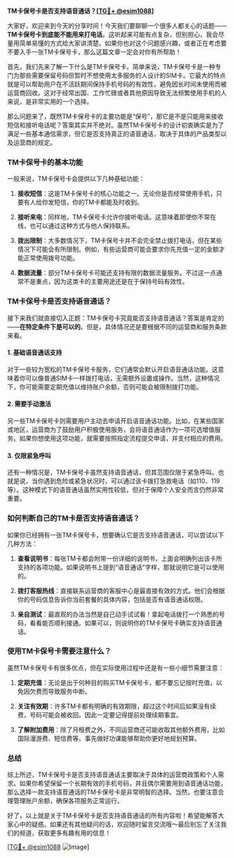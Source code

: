 **TM卡保号卡是否支持语音通话？[[TG💪+ @esim1088](https://t.me/s/esim1088)]**

大家好，欢迎来到今天的分享时间！今天我们要聊聊一个很多人都关心的话题——**TM卡保号卡到底能不能用来打电话**。这听起来可能有点复杂，但别担心，我会尽量用简单易懂的方式给大家讲清楚。如果你也对这个问题感兴趣，或者正在考虑要不要入手一张TM卡保号卡，那么这篇文章一定会对你有所帮助！

首先，我们先来了解一下什么是TM卡保号卡。简单来说，TM卡保号卡是一种专门为那些需要保留号码但暂时不想使用太多服务的人设计的SIM卡。它最大的特点就是可以帮助用户在不活跃期间保持手机号码的有效性，避免因长时间未使用而被运营商回收。这对于经常出国、工作忙碌或者其他原因导致无法频繁使用手机的人来说，是非常实用的一个选择。

那么问题来了，既然TM卡保号卡的主要功能是“保号”，那它是不是只能用来接收短信和接听电话呢？答案其实并不绝对。虽然TM卡保号卡的设计初衷确实是为了满足一些基本通信需求，但它是否支持真正的语音通话，取决于具体的产品类型以及运营商的规定。

### TM卡保号卡的基本功能

一般来说，TM卡保号卡会提供以下几种基础功能：

1. **接收短信**：这是TM卡保号卡的核心功能之一。无论你是否经常使用手机，只要有人给你发短信，你的TM卡都能及时收到。
   
2. **接听来电**：同样地，TM卡保号卡允许你接听电话。这意味着即使你不常在线，也可以通过这种方式与他人保持联系。

3. **拨出限制**：大多数情况下，TM卡保号卡并不会完全禁止拨打电话，但在某些情况下可能会有所限制。例如，有些运营商可能会要求你先充值一定的金额才能正常使用拨号功能。

4. **数据流量**：部分TM卡保号卡可能还支持有限的数据流量服务。不过这一点通常不是重点，因为这类卡的主要用途还是在于保持号码有效性。

### TM卡保号卡是否支持语音通话？

接下来我们就直接切入正题：TM卡保号卡究竟能否支持语音通话？答案是肯定的——**在特定条件下是可以的**。但是，具体情况还是要根据不同的运营商和服务条款来看。

#### 1. 基础语音通话支持
对于一些较为宽松的TM卡保号卡服务，它们通常会默认开启语音通话功能。这意味着你可以像普通SIM卡一样拨打电话，无需额外设置或操作。当然，这种情况下，你可能需要定期充值以维持账户余额，否则可能会被限制拨打功能。

#### 2. 需要手动激活
另一些TM卡保号卡则需要用户主动去申请开启语音通话功能。比如，在某些国家或地区，运营商为了鼓励用户积极使用服务，会将语音通话作为一项可选增值服务。如果你想使用这项功能，就需要按照指定流程提交申请，并支付相应的费用。

#### 3. 仅限紧急呼叫
还有一种情况是，TM卡保号卡虽然支持语音通话，但其范围仅限于紧急呼叫。也就是说，当你遇到危险或紧急状况时，可以通过该卡拨打急救电话（如110、119等）。这种模式下的语音通话虽然实用性较低，但对于保障个人安全而言仍然非常重要。

### 如何判断自己的TM卡是否支持语音通话？

如果你已经拥有一张TM卡保号卡，想要确认它是否支持语音通话，可以尝试以下几种方法：

1. **查看说明书**：每张TM卡都会附带一份详细的说明书，上面会明确列出该卡所支持的各项功能。如果说明书上提到“语音通话”字样，那就说明它是可以使用的。

2. **拨打客服热线**：直接联系运营商的客服中心是最直接有效的方式。他们会根据你的号码信息告诉你当前套餐的具体内容，包括是否有语音通话权限。

3. **亲自测试**：最直观的办法当然是自己动手试试看！拿起电话拨打一个熟悉的号码，看看能否顺利接通。如果可以，则说明你的TM卡保号卡确实支持语音通话。

### 使用TM卡保号卡需要注意什么？

虽然TM卡保号卡有很多优点，但在实际使用过程中还是有一些小细节需要注意：

1. **定期充值**：无论是出于何种目的购买TM卡保号卡，都不要忘记按时充值，以免因欠费而导致服务中断。

2. **关注有效期**：许多TM卡都有明确的有效期限，超过这个时间后如果没有续费，号码可能会被收回。因此一定要记得提前处理续期事宜。

3. **了解附加费用**：除了月租费之外，不同运营商还可能收取其他额外费用，比如国际漫游费、短信费等。事先做好功课能够帮助你更好地规划预算。

### 总结

综上所述，TM卡保号卡是否支持语音通话主要取决于具体的运营商政策和个人需求。如果你希望保留一个长期有效的手机号码，并且偶尔需要用到语音通话功能，那么选择一款支持语音通话的TM卡保号卡是非常明智的选择。当然，也要注意合理管理账户余额，确保各项服务正常运行。

好了，以上就是关于TM卡保号卡是否支持语音通话的所有内容啦！希望能解答大家心中的疑惑。如果还有其他疑问的话，欢迎随时留言交流哦～最后别忘了关注我们的频道，获取更多有趣有用的信息！

[[TG💪+ @esim1088](https://t.me/s/esim1088) ![Image](https://i.postimg.cc/4NQfJmqS/Snipaste-2025-05-13-00-14-12.png)]